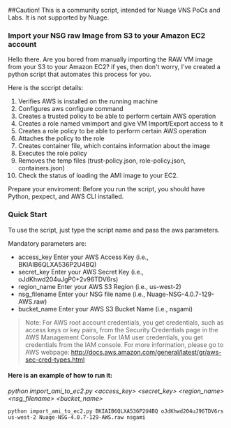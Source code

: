 ##Caution! This is a community script, intended for Nuage VNS PoCs and Labs. It is not supported by Nuage. 

### Import your NSG raw Image from S3 to your Amazon EC2 account

Hello there. Are you bored from manually importing the RAW VM image from your S3 to your Amazon EC2? if yes, then don't worry, I've created a python script that automates this process for you.

Here is the sccript details:
1. Verifies AWS is installed on the running machine
2. Configures aws configure command
3. Creates a trusted policy to be able to perform certain AWS operation
4. Creates a role named vmimport and give VM Import/Export access to it 
5. Creates a role policy to be able to perform certain AWS operation
6. Attaches the policy to the role 
7. Creates container file, which contains information about the image
8. Executes the role policy
9. Removes the temp files (trust-policy.json, role-policy.json, containers.json)
10. Check the status of loading the AMI image to your EC2. 

Prepare your enviroment:
Before you run the script, you should have Python, pexpect, and AWS CLI installed.

### Quick Start

To use the script, just type the script name and pass the aws parameters. 

Mandatory parameters are:
* access_key    Enter your AWS Access Key (i.e., BKIAIB6QLXA536P2U4BQ)
* secret_key    Enter your AWS Secret Key (i.e., oJdKhwd204uJgP0+2v96TDV6rs)
* region_name   Enter your AWS S3 Region (i.e., us-west-2)
* nsg_filename  Enter your NSG file name (i.e., Nuage-NSG-4.0.7-129-AWS.raw)
* bucket_name   Enter your AWS S3 Bucket Name (i.e., nsgami)

>Note: For AWS root account credentials, you get credentials, such as access keys or key pairs, from the Security Credentials page in the AWS Management Console. For IAM user credentials, you get credentials from the IAM console. For more information, please go to AWS webpage: http://docs.aws.amazon.com/general/latest/gr/aws-sec-cred-types.html


#### Here is an example of how to run it:

*python import_ami_to_ec2.py <access_key> <secret_key> <region_name> <nsg_filename> <bucket_name>*

```
python import_ami_to_ec2.py BKIAIB6QLXA536P2U4BQ oJdKhwd204uJ96TDV6rs us-west-2 Nuage-NSG-4.0.7-129-AWS.raw nsgami
```

